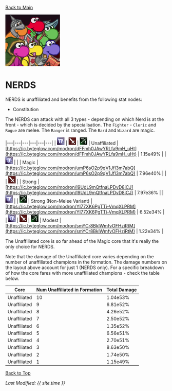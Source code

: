 [Back to Main](index.md)

![NERDS Portrait](images/portraits/nerds.png)

# NERDS

NERDS is unaffiliated and benefits from the following stat nodes:

* Constitution

The NERDS can attack with all 3 types - depending on which Nerd is at the front - which is decided by the specialisation. The `Fighter` - `Cleric` and `Rogue` are melee. The `Ranger` is ranged. The `Bard` and `Wizard` are magic.

|---|---|---|---|---|---|
| ![Magic Icon](images/magic.png) | ![Melee Icon](images/melee.png) | ![Ranged Icon](images/ranged.png) | Unaffiliated | [https://ic.byteglow.com/modron/dFFmh0JAwYRLfa9mH_uHt](https://ic.byteglow.com/modron/dFFmh0JAwYRLfa9mH_uHt) | 1.15e49% |
| ![Magic Icon](images/magic.png) |   |   | Magic | [https://ic.byteglow.com/modron/umP6sO2p9qV1JfI3m7abQ](https://ic.byteglow.com/modron/umP6sO2p9qV1JfI3m7abQ) | 7.96e40% |
|   | ![Melee Icon](images/melee.png) |   | Strong | [https://ic.byteglow.com/modron/I9UdL9mQtfnaLPDvD8iCJ](https://ic.byteglow.com/modron/I9UdL9mQtfnaLPDvD8iCJ) | 7.97e36% |
| ![Magic Icon](images/magic.png) |   | ![Ranged Icon](images/ranged.png) | Strong (Non-Melee Variant) | [https://ic.byteglow.com/modron/YI77XK6PgTTi-VmqXLPRM](https://ic.byteglow.com/modron/YI77XK6PgTTi-VmqXLPRM) | 6.52e34% |
| ![Magic Icon](images/magic.png) | ![Melee Icon](images/melee.png) | ![Ranged Icon](images/ranged.png) | Modest | [https://ic.byteglow.com/modron/smYCr8BklWmfvOFHziRtM](https://ic.byteglow.com/modron/smYCr8BklWmfvOFHziRtM) | 1.22e34% |

The Unaffiliated core is so far ahead of the Magic core that it's really the only choice for NERDS.

Note that the damage of the Unaffiliated core varies depending on the number of unaffiliated champions in the formation. The damage numbers on the layout above account for just 1 (NERDS only). For a specific breakdown of how the core fares with more unaffiliated champions - check the table below.

| Core | Num Unaffiliated in Formation | Total Damage |
|---|---|---|
| Unaffiliated | 10 | 1.04e53% |
| Unaffiliated | 9 | 6.81e52% |
| Unaffiliated | 8 | 4.26e52% |
| Unaffiliated | 7 | 2.50e52% |
| Unaffiliated | 6 | 1.35e52% |
| Unaffiliated | 5 | 6.56e51% |
| Unaffiliated | 4 | 2.70e51% |
| Unaffiliated | 3 | 8.63e50% |
| Unaffiliated | 2 | 1.74e50% |
| Unaffiliated | 1 | 1.15e49% |

[Back to Top](#top)

*Last Modified: {{ site.time }}*